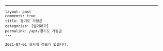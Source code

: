 ---
    layout: post
    comments: true
    title: 경기도 가평군
    categories: [실거래가]
    permalink: /apt/경기도 가평군
    ---

    2021-07-01 실거래 정보가 없습니다.

    